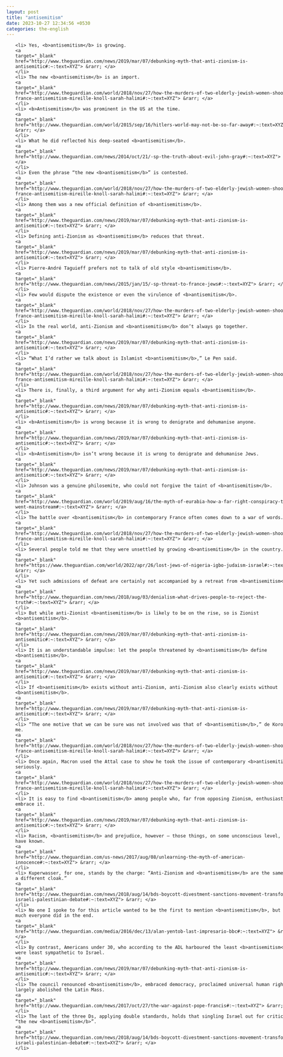 ```yaml
---
layout: post
title: "antisemitism"
date: 2023-10-27 12:34:56 +0530
categories: the-english
---
```

<style>
@media only screen and (min-width: 768px) {
    ol {
        width: 768px;
        margin: 0 auto;
    }
  }
ol li {
    font-size: 18px;
    line-height: 1.5;
    padding-bottom: 8px;
}
</style>
<ol>

    <li> Yes, <b>antisemitism</b> is growing.
    <a 
    target="_blank" 
    href="http://www.theguardian.com/news/2019/mar/07/debunking-myth-that-anti-zionism-is-antisemitic#:~:text=XYZ"> &rarr; </a>
    </li>
    <li> The new <b>antisemitism</b> is an import.
    <a 
    target="_blank" 
    href="http://www.theguardian.com/world/2018/nov/27/how-the-murders-of-two-elderly-jewish-women-shook-france-antisemitism-mireille-knoll-sarah-halimi#:~:text=XYZ"> &rarr; </a>
    </li>
    <li> <b>Antisemitism</b> was prominent in the US at the time.
    <a 
    target="_blank" 
    href="http://www.theguardian.com/world/2015/sep/16/hitlers-world-may-not-be-so-far-away#:~:text=XYZ"> &rarr; </a>
    </li>
    <li> What he did reflected his deep-seated <b>antisemitism</b>.
    <a 
    target="_blank" 
    href="http://www.theguardian.com/news/2014/oct/21/-sp-the-truth-about-evil-john-gray#:~:text=XYZ"> &rarr; </a>
    </li>
    <li> Even the phrase “the new <b>antisemitism</b>” is contested.
    <a 
    target="_blank" 
    href="http://www.theguardian.com/world/2018/nov/27/how-the-murders-of-two-elderly-jewish-women-shook-france-antisemitism-mireille-knoll-sarah-halimi#:~:text=XYZ"> &rarr; </a>
    </li>
    <li> Among them was a new official definition of <b>antisemitism</b>.
    <a 
    target="_blank" 
    href="http://www.theguardian.com/news/2019/mar/07/debunking-myth-that-anti-zionism-is-antisemitic#:~:text=XYZ"> &rarr; </a>
    </li>
    <li> Defining anti-Zionism as <b>antisemitism</b> reduces that threat.
    <a 
    target="_blank" 
    href="http://www.theguardian.com/news/2019/mar/07/debunking-myth-that-anti-zionism-is-antisemitic#:~:text=XYZ"> &rarr; </a>
    </li>
    <li> Pierre-André Taguieff prefers not to talk of old style <b>antisemitism</b>.
    <a 
    target="_blank" 
    href="http://www.theguardian.com/news/2015/jan/15/-sp-threat-to-france-jews#:~:text=XYZ"> &rarr; </a>
    </li>
    <li> Few would dispute the existence or even the virulence of <b>antisemitism</b>.
    <a 
    target="_blank" 
    href="http://www.theguardian.com/world/2018/nov/27/how-the-murders-of-two-elderly-jewish-women-shook-france-antisemitism-mireille-knoll-sarah-halimi#:~:text=XYZ"> &rarr; </a>
    </li>
    <li> In the real world, anti-Zionism and <b>antisemitism</b> don’t always go together.
    <a 
    target="_blank" 
    href="http://www.theguardian.com/news/2019/mar/07/debunking-myth-that-anti-zionism-is-antisemitic#:~:text=XYZ"> &rarr; </a>
    </li>
    <li> “What I’d rather we talk about is Islamist <b>antisemitism</b>,” Le Pen said.
    <a 
    target="_blank" 
    href="http://www.theguardian.com/world/2018/nov/27/how-the-murders-of-two-elderly-jewish-women-shook-france-antisemitism-mireille-knoll-sarah-halimi#:~:text=XYZ"> &rarr; </a>
    </li>
    <li> There is, finally, a third argument for why anti-Zionism equals <b>antisemitism</b>.
    <a 
    target="_blank" 
    href="http://www.theguardian.com/news/2019/mar/07/debunking-myth-that-anti-zionism-is-antisemitic#:~:text=XYZ"> &rarr; </a>
    </li>
    <li> <b>Antisemitism</b> is wrong because it is wrong to denigrate and dehumanise anyone.
    <a 
    target="_blank" 
    href="http://www.theguardian.com/news/2019/mar/07/debunking-myth-that-anti-zionism-is-antisemitic#:~:text=XYZ"> &rarr; </a>
    </li>
    <li> <b>Antisemitism</b> isn’t wrong because it is wrong to denigrate and dehumanise Jews.
    <a 
    target="_blank" 
    href="http://www.theguardian.com/news/2019/mar/07/debunking-myth-that-anti-zionism-is-antisemitic#:~:text=XYZ"> &rarr; </a>
    </li>
    <li> Johnson was a genuine philosemite, who could not forgive the taint of <b>antisemitism</b>.
    <a 
    target="_blank" 
    href="http://www.theguardian.com/world/2019/aug/16/the-myth-of-eurabia-how-a-far-right-conspiracy-theory-went-mainstream#:~:text=XYZ"> &rarr; </a>
    </li>
    <li> The battle over <b>antisemitism</b> in contemporary France often comes down to a war of words.
    <a 
    target="_blank" 
    href="http://www.theguardian.com/world/2018/nov/27/how-the-murders-of-two-elderly-jewish-women-shook-france-antisemitism-mireille-knoll-sarah-halimi#:~:text=XYZ"> &rarr; </a>
    </li>
    <li> Several people told me that they were unsettled by growing <b>antisemitism</b> in the country.
    <a 
    target="_blank" 
    href="https://www.theguardian.com/world/2022/apr/26/lost-jews-of-nigeria-igbo-judaism-israel#:~:text=XYZ"> &rarr; </a>
    </li>
    <li> Yet such admissions of defeat are certainly not accompanied by a retreat from <b>antisemitism</b>.
    <a 
    target="_blank" 
    href="http://www.theguardian.com/news/2018/aug/03/denialism-what-drives-people-to-reject-the-truth#:~:text=XYZ"> &rarr; </a>
    </li>
    <li> But while anti-Zionist <b>antisemitism</b> is likely to be on the rise, so is Zionist <b>antisemitism</b>.
    <a 
    target="_blank" 
    href="http://www.theguardian.com/news/2019/mar/07/debunking-myth-that-anti-zionism-is-antisemitic#:~:text=XYZ"> &rarr; </a>
    </li>
    <li> It is an understandable impulse: let the people threatened by <b>antisemitism</b> define <b>antisemitism</b>.
    <a 
    target="_blank" 
    href="http://www.theguardian.com/news/2019/mar/07/debunking-myth-that-anti-zionism-is-antisemitic#:~:text=XYZ"> &rarr; </a>
    </li>
    <li> If <b>antisemitism</b> exists without anti-Zionism, anti-Zionism also clearly exists without <b>antisemitism</b>.
    <a 
    target="_blank" 
    href="http://www.theguardian.com/news/2019/mar/07/debunking-myth-that-anti-zionism-is-antisemitic#:~:text=XYZ"> &rarr; </a>
    </li>
    <li> “The one motive that we can be sure was not involved was that of <b>antisemitism</b>,” de Korodi told me.
    <a 
    target="_blank" 
    href="http://www.theguardian.com/world/2018/nov/27/how-the-murders-of-two-elderly-jewish-women-shook-france-antisemitism-mireille-knoll-sarah-halimi#:~:text=XYZ"> &rarr; </a>
    </li>
    <li> Once again, Macron used the Attal case to show he took the issue of contemporary <b>antisemitism</b> seriously.
    <a 
    target="_blank" 
    href="http://www.theguardian.com/world/2018/nov/27/how-the-murders-of-two-elderly-jewish-women-shook-france-antisemitism-mireille-knoll-sarah-halimi#:~:text=XYZ"> &rarr; </a>
    </li>
    <li> It is easy to find <b>antisemitism</b> among people who, far from opposing Zionism, enthusiastically embrace it.
    <a 
    target="_blank" 
    href="http://www.theguardian.com/news/2019/mar/07/debunking-myth-that-anti-zionism-is-antisemitic#:~:text=XYZ"> &rarr; </a>
    </li>
    <li> Racism, <b>antisemitism</b> and prejudice, however – those things, on some unconscious level, I must have known.
    <a 
    target="_blank" 
    href="http://www.theguardian.com/us-news/2017/aug/08/unlearning-the-myth-of-american-innocence#:~:text=XYZ"> &rarr; </a>
    </li>
    <li> Kuperwasser, for one, stands by the charge: “Anti-Zionism and <b>antisemitism</b> are the same lady in a different cloak.”
    <a 
    target="_blank" 
    href="http://www.theguardian.com/news/2018/aug/14/bds-boycott-divestment-sanctions-movement-transformed-israeli-palestinian-debate#:~:text=XYZ"> &rarr; </a>
    </li>
    <li> No one I spoke to for this article wanted to be the first to mention <b>antisemitism</b>, but pretty much everyone did in the end.
    <a 
    target="_blank" 
    href="http://www.theguardian.com/media/2016/dec/13/alan-yentob-last-impresario-bbc#:~:text=XYZ"> &rarr; </a>
    </li>
    <li> By contrast, Americans under 30, who according to the ADL harboured the least <b>antisemitism</b>, were least sympathetic to Israel.
    <a 
    target="_blank" 
    href="http://www.theguardian.com/news/2019/mar/07/debunking-myth-that-anti-zionism-is-antisemitic#:~:text=XYZ"> &rarr; </a>
    </li>
    <li> The council renounced <b>antisemitism</b>, embraced democracy, proclaimed universal human rights and largely abolished the Latin Mass.
    <a 
    target="_blank" 
    href="http://www.theguardian.com/news/2017/oct/27/the-war-against-pope-francis#:~:text=XYZ"> &rarr; </a>
    </li>
    <li> The last of the three Ds, applying double standards, holds that singling Israel out for criticism is “the new <b>antisemitism</b>”.
    <a 
    target="_blank" 
    href="http://www.theguardian.com/news/2018/aug/14/bds-boycott-divestment-sanctions-movement-transformed-israeli-palestinian-debate#:~:text=XYZ"> &rarr; </a>
    </li>